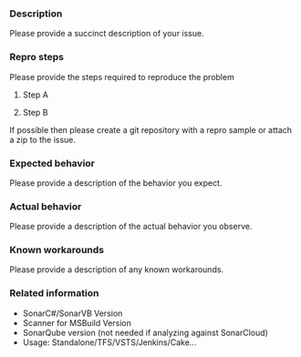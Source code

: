 ### Description

Please provide a succinct description of your issue.

### Repro steps

Please provide the steps required to reproduce the problem

1. Step A

2. Step B

If possible then please create a git repository with a repro sample or attach a zip to the issue.

### Expected behavior

Please provide a description of the behavior you expect.

### Actual behavior

Please provide a description of the actual behavior you observe.

### Known workarounds

Please provide a description of any known workarounds.

### Related information

* SonarC#/SonarVB Version
* Scanner for MSBuild Version
* SonarQube version (not needed if analyzing against SonarCloud)
* Usage: Standalone/TFS/VSTS/Jenkins/Cake...